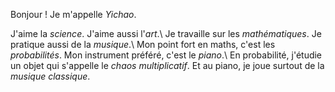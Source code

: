 Bonjour ! Je m'appelle *Yichao*.

J'aime la *science*. J'aime aussi l'*art*.\\
Je travaille sur les *mathématiques*. Je pratique aussi de la *musique*.\\
Mon point fort en maths, c'est les *probabilités*. Mon instrument préféré, c'est le *piano*.\\
En probabilité, j'étudie un objet qui s'appelle le *chaos multiplicatif*. Et au piano, je joue surtout de la *musique classique*.